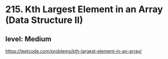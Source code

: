 # 215. Kth Largest Element in an Array (Data Structure II)
## level: Medium

https://leetcode.com/problems/kth-largest-element-in-an-array/
